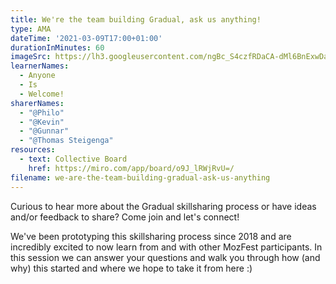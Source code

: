 ```yaml
---
title: We're the team building Gradual, ask us anything!
type: AMA
dateTime: '2021-03-09T17:00+01:00'
durationInMinutes: 60
imageSrc: https://lh3.googleusercontent.com/ngBc_S4czfRDaCA-dMl6BnExwDaAYVNohVDdb6dk8QxBZgZxWT7vJcbar4BgYedrmQ0fjkRn-NZxC-DejtrESJ7tKLKljp6j-06oDpDE_uczIgsslE0mxUkwImgk15iLoRRT_hpiKA=w2400
learnerNames:
  - Anyone
  - Is
  - Welcome!
sharerNames:
  - "@Philo"
  - "@Kevin"
  - "@Gunnar"
  - "@Thomas Steigenga"
resources:
  - text: Collective Board
    href: https://miro.com/app/board/o9J_lRWjRvU=/
filename: we-are-the-team-building-gradual-ask-us-anything
---
```


Curious to hear more about the Gradual skillsharing process or have ideas and/or feedback to share? Come join and let's connect!

<!--more-->

We've been prototyping this skillsharing process since 2018 and are incredibly excited to now learn from and with other MozFest participants. In this session we can answer your questions and walk you through how (and why) this started and where we hope to take it from here :)
